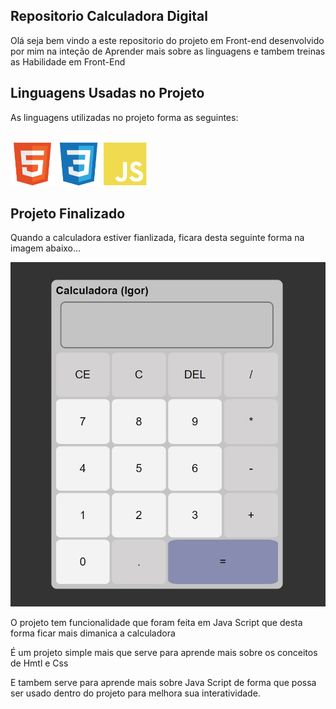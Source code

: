 ## Repositorio Calculadora Digital 

Olá seja bem vindo a este repositorio do projeto em Front-end desenvolvido por mim na inteção de Aprender mais sobre as linguagens e tambem treinas as Habilidade em Front-End 

## Linguagens Usadas no Projeto 

As linguagens utilizadas no projeto forma as seguintes:

<div style="display: inline_block" >
<br>
<img alt="HTML5" width="70" src="https://raw.githubusercontent.com/devicons/devicon/master/icons/html5/html5-original.svg">
<img alt="CSS3" width="70" src="https://raw.githubusercontent.com/devicons/devicon/master/icons/css3/css3-original.svg">
<img alt="JavaScript" width="70" src="https://raw.githubusercontent.com/devicons/devicon/master/icons/javascript/javascript-plain.svg">
<br>
</div>

## Projeto Finalizado 

Quando a calculadora estiver fianlizada, ficara desta seguinte forma na imagem abaixo...

![diagrama de classes](/Imagem%20da%20Calculadora%20Digital.jpg)

O projeto tem funcionalidade que foram feita em Java Script que desta forma ficar mais dimanica a calculadora 

É um projeto simple mais que serve para aprende mais sobre os conceitos de Hmtl e Css 

E tambem serve para aprende mais sobre Java Script de forma que possa ser usado dentro do projeto para melhora sua interatividade.